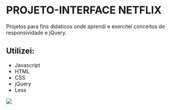 # PROJETO-INTERFACE NETFLIX

Projetos para fins didaticos onde aprendi e exercitei conceitos de responsividade e jQuery.

## Utilizei:

* Javascript
* HTML
* CSS
* jQuery
* Less

![](img/Giff_Netflix.gif)
